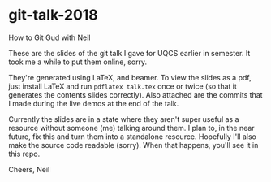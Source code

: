 # git-talk-2018
How to Git Gud with Neil

These are the slides of the git talk I gave for UQCS earlier in semester.
It took me a while to put them online, sorry.

They're generated using LaTeX, and beamer.
To view the slides as a pdf, just install LaTeX and run `pdflatex talk.tex` once or twice (so that it generates the contents slides correctly).
Also attached are the commits that I made during the live demos at the end of the talk.

Currently the slides are in a state where they aren't super useful as a resource without someone (me) talking around them.
I plan to, in the near future, fix this and turn them into a standalone resource.
Hopefully I'll also make the source code readable (sorry).
When that happens, you'll see it in this repo.

Cheers,
Neil
